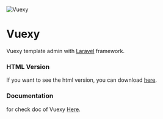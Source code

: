 ![Vuexy](https://github/dionannd/laravel-vuexy-admin/public/image/vuexy.jpg?raw=true "Template Admin")

# Vuexy

Vuexy template admin with [Laravel](https://laravel.com/docs/7.x) framework.

### HTML Version
If you want to see the html version, you can download [here](https://https://drive.google.com/file/d/10Iyp__D0rPVvrZcYnhRHeRy-LwQ_ZZWE/view?usp=sharing).

### Documentation
for check doc of Vuexy [Here](https://https://pixinvent.com/demo/vuexy-vuejs-admin-dashboard-template/documentation/components/images.html#default).
